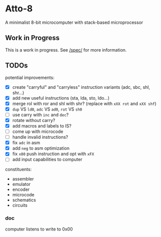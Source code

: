 # Atto-8

A minimalist 8-bit microcomputer with stack-based microprocessor

## Work in Progress

This is a work in progress. See [/spec/](./spec/) for more information.

## TODOs

potential improvements:

- [x] create "carryful" and "carryless" instruction variants (adc, sbc, shl, shr...)
- [x] add new useful instructions (sta, lda, sto, ldo...)
- [x] merge rol with ror and shl with shr? (replace with `xXX rot` and `xXX shf`)
- [x] `dup` VS `ld0`, `adc` VS `ad0`, `rot` VS `sh0`
- [ ] use carry with `inc` and `dec`?
- [x] rotate without carry?
- [x] add macros and labels to IS?
- [ ] come up with microcode
- [ ] handle invalid instructions?
- [x] fix `adc` in asm
- [x] add `neg` to asm optimization
- [x] fix `x80` push instruction and opt with `xFX`
- [ ] add input capabilities to computer

constituents:

- assembler
- emulator
- encoder
- microcode
- schematics
- circuits

### doc

computer listens to write to 0x00
